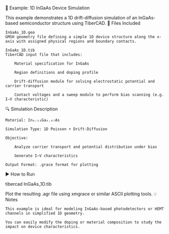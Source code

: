 📄 Example: 1D InGaAs Device Simulation

This example demonstrates a 1D drift-diffusion simulation of an InGaAs-based semiconductor structure using TiberCAD.
🧪 Files Included

    InGaAs_1D.geo
    GMSH geometry file defining a simple 1D device structure along the x-axis with assigned physical regions and boundary contacts.

    InGaAs_1D.tib
    TiberCAD input file that includes:

        Material specification for InGaAs

        Region definitions and doping profile

        Drift-diffusion module for solving electrostatic potential and carrier transport

        Contact voltages and a sweep module to perform bias scanning (e.g. I–V characteristic)

🔍 Simulation Description

    Material: In₀.₅₃Ga₀.₄₇As

    Simulation Type: 1D Poisson + Drift-Diffusion

    Objective:

        Analyze carrier transport and potential distribution under bias

        Generate I–V characteristics

    Output Format: .grace format for plotting

▶️ How to Run

tibercad InGaAs_1D.tib

Plot the resulting .agr file using xmgrace or similar ASCII plotting tools.
💡 Notes

    This example is ideal for modeling InGaAs-based photodetectors or HEMT channels in simplified 1D geometry.

    You can easily modify the doping or material composition to study the impact on device characteristics.
